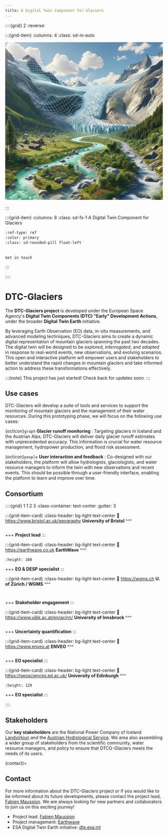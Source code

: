 ```yaml
---
title: A Digital Twin Component for Glaciers
---
```


::::{grid} 2
:reverse:

:::{grid-item}
:columns: 4
:class: sd-m-auto

![DTC-Glaciers](img/dtcg_dalle.jpg)

:::

:::{grid-item}
:columns: 8
:class: sd-fs-1
A Digital Twin Component for Glaciers

```{button-ref} contact
:ref-type: ref
:color: primary
:class: sd-rounded-pill float-left


Get in touch
```

:::



::::

# DTC-Glaciers

The **DTC-Glaciers project** is developed under the European Space Agency's **Digital Twin Components (DTC) "Early" Development Actions**, under the broader **Digital Twin Earth** initiative.

By leveraging Earth Observation (EO) data, in-situ measurements, and advanced modeling techniques, DTC-Glaciers aims to create a dynamic digital representation of mountain glaciers spanning the past two decades. The digital twin will be designed to be *explored*, *interrogated*, and *adapted* in response to real-world events, new observations, and evolving scenarios. This open and interactive platform will empower users and stakeholders to better understand the rapid changes in mountain glaciers and take informed action to address these transformations effectively.

:::{note}
This project has just started! Check back for updates soon.
:::

## Use cases

DTC-Glaciers will develop a suite of tools and services to support the monitoring of mountain glaciers and the management of their water resources. During this prototyping phase, we will focus on the following use cases:

{octicon}`graph` **Glacier runoff monitoring**
: Targeting glaciers in Iceland and the Austrian Alps, DTC-Glaciers will deliver daily glacier runoff estimates with unprecedented accuracy. This information is crucial for water resource management, hydropower production, and flood risk assessment.

{octicon}`people` **User interaction and feedback**
: Co-designed with our stakeholders, the platform will allow hydrologists, glaciologists, and water resource managers to inform the twin with new observations and recent events. This should be possible through a user-friendly interface, enabling the platform to learn and improve over time.

## Consortium

::::{grid} 1 1 2 3
:class-container: text-center
:gutter: 3

:::{grid-item-card}
:class-header: bg-light text-center
:link: https://www.bristol.ac.uk/geography
**University of Bristol**
^^^
```{image} img/logos/UoB.svg
```

+++
**Project lead**
:::

:::{grid-item-card}
:class-header: bg-light text-center
:link: https://earthwave.co.uk
**EarthWave**
^^^
```{image} img/logos/earthwave.png
:height: 100
```

+++
**EO & DESP specialist**
:::

:::{grid-item-card}
:class-header: bg-light text-center
:link: https://wgms.ch
**U. of Zürich / WGMS**
^^^
```{image} img/logos/UoZ.png
```

```{image} img/logos/wgms.png
```

+++
**Stakeholder engagement**
:::

:::{grid-item-card}
:class-header: bg-light text-center
:link: https://www.uibk.ac.at/en/acinn/
**University of Innsbruck**
^^^
```{image} img/logos/UIBK.png
```

+++
**Uncertainty quantification**
:::

:::{grid-item-card}
:class-header: bg-light text-center
:link: https://www.enveo.at
**ENVEO**
^^^
```{image} img/logos/enveo.png
```

+++
**EO specialist**
:::

:::{grid-item-card}
:class-header: bg-light text-center
:link: https://geosciences.ed.ac.uk/
**University of Edinburgh**
^^^
```{image} img/logos/UoE.png
:height: 120
```

+++
**EO specialist**
:::

::::

## Stakeholders

Our **key stakeholders** are the National Power Company of Iceland [Landvirkjun](https://www.landsvirkjun.com/) and the [Austrian Hydrological Service](https://www.tirol.gv.at/umwelt/wasserwirtschaft/wasserkreislauf/hydro-online). We area also assembling a wider group of stakeholders from the scientific community, water resource managers, and policy to ensure that DTCG-Glaciers meets the needs of its users.

(contact)=
## Contact

For more information about the DTC-Glaciers project or if you would like to be informed about its future developments, please contact the project lead, [Fabien Maussion](https://fabienmaussion.info). We are always looking for new partners and collaborators to join us on this exciting journey!

- Project lead: [Fabien Maussion](https://fabienmaussion.info)
- Project management: [Earthwave](https://earthwave.co.uk/)
- ESA Digital Twin Earth initiative: [dte.esa.int](https://dte.esa.int)
